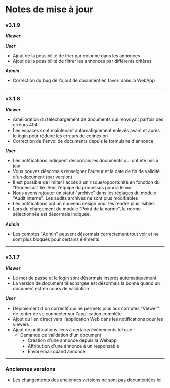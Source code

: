 # Notes de mise à jour

### v3.1.9

***Viewer***


***User***
- Ajout de la possibilité de trier par colonne dans les annonces
- Ajout de la possibilité de filtrer les annonces par différents critères

***Admin***
- Correction du bug de l'ajout de document en favori dans la WebApp

---

### v3.1.8

***Viewer***
- Amélioration du téléchargement de documents qui renvoyait parfois des erreurs 404
- Les espaces sont maintenant automatiquement enlevés avant et après le login pour réduire les erreurs de connexion
- Correction de l'envoi de documents depuis le formulaire d'annonce

***User***
- Les notifications indiquent désormais les documents qui ont été mis à jour
- Vous pouvez désormais renseigner l'auteur et la date de fin de validité d'un document (par version)
- Il est possible de limiter l'accès à un risque/opportunité en fonction du "Processus" lié. Seul l'équipe du processus pourra le voir
- Nous avons rajouter un statut "archivé" dans les réglages du module "Audit interne". Les audits archivés ne sont plus modifiables
- Les notifications ont un nouveau design pour les rendre plus lisibles
- Lors du chargement du module "Point de la norme", la norme sélectionnée est désormais indiquée.

***Admin***
- Les comptes "Admin" peuvent désormais correctement tout voir et ne sont plus bloqués pour certains éléments

---

### v3.1.7

***Viewer***
- Le mot de passe et le login sont désormais insérés automatiquement
- La version de document téléchargée est désormais la bonne quand un document est en cours de validation

***User***
- Déploiement d'un correctif qui ne permets plus aux comptes "Viewer" de tenter de se connecter sur l'application complète
- Ajout du lien direct vers l'application Web dans les notifications pour les viewers
- Ajout de notifications liées à certains évènements tel que :
    - Demande de validation d'un document
        - Création d'une annonce depuis la Webapp
        - Attribution d'une annonce à un responsable
        - Envoi email quand annonce

---

### Anciennes versions

- Les changements des anciennes versions ne sont pas documentées ici.